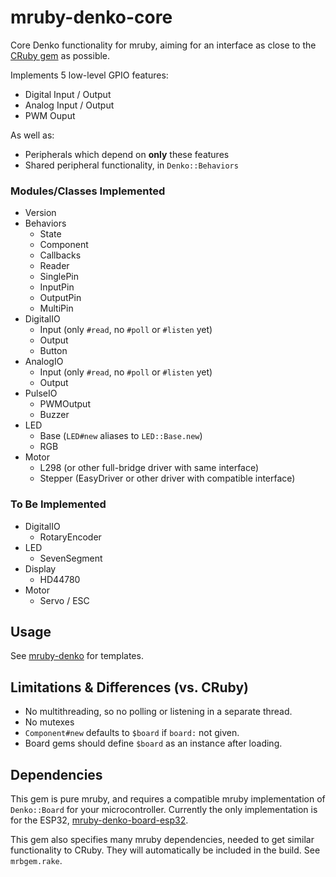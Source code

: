 # mruby-denko-core

Core Denko functionality for mruby, aiming for an interface as close to the [CRuby gem](https://github.com/denko-rb/denko) as possible.

Implements 5 low-level GPIO features:
- Digital Input / Output
- Analog Input / Output
- PWM Ouput

As well as:
- Peripherals which depend on **only** these features
- Shared peripheral functionality, in `Denko::Behaviors`

### Modules/Classes Implemented
- Version
- Behaviors
  - State
  - Component
  - Callbacks
  - Reader
  - SinglePin
  - InputPin
  - OutputPin
  - MultiPin
- DigitalIO
  - Input (only `#read`, no `#poll` or `#listen` yet)
  - Output
  - Button
- AnalogIO
  - Input (only `#read`, no `#poll` or `#listen` yet)
  - Output
- PulseIO
  - PWMOutput
  - Buzzer
- LED
  - Base (`LED#new` aliases to `LED::Base.new`)
  - RGB
- Motor
  - L298 (or other full-bridge driver with same interface)
  - Stepper (EasyDriver or other driver with compatible interface)
  
### To Be Implemented
- DigitalIO
  - RotaryEncoder
- LED
  - SevenSegment
- Display
  - HD44780
- Motor
  - Servo / ESC

## Usage

See [mruby-denko](https://github.com/denko-rb/mruby-denko) for templates.

## Limitations & Differences (vs. CRuby)

- No multithreading, so no polling or listening in a separate thread.
- No mutexes
- `Component#new` defaults to `$board` if `board:` not given.
- Board gems should define `$board` as an instance after loading.

## Dependencies

This gem is pure mruby, and requires a compatible mruby implementation of `Denko::Board` for your microcontroller. Currently the only implementation is for the ESP32, [mruby-denko-board-esp32](https://github.com/denko-rb/mruby-denko-board-esp32).

This gem also specifies many mruby dependencies, needed to get similar functionality to CRuby. They will automatically be included in the build. See `mrbgem.rake`.
